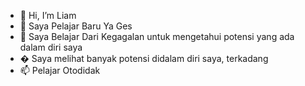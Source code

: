 - 👋 Hi, I’m Liam
- 👀 Saya Pelajar Baru Ya Ges
- 🌱  Saya Belajar Dari Kegagalan untuk mengetahui potensi yang ada dalam diri saya
- � Saya melihat banyak potensi didalam diri saya, terkadang 
- 📫 Pelajar Otodidak

<!---
iamshu5/iamshu5 is a ✨ special ✨ repository because its `README.md` (this file) appears on your GitHub profile.
You can click the Preview link to take a look at your changes.
--->
